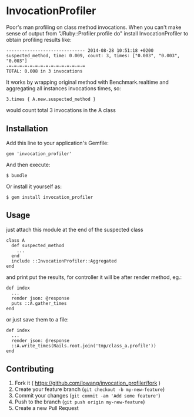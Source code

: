 # InvocationProfiler

Poor's man profiling on class method invocations.
When you can't make sense of output from "JRuby::Profiler.profile do"
install InvocationProfiler to obtain profiling results like:

    ------------------------------ 2014-08-28 10:51:18 +0200
    suspected_method, time: 0.009, count: 3, times: ["0.003", "0.003", "0.003"]
    -=-=-=-=-=-=-=-=-=-=-=-=-=-=-=
    TOTAL: 0.008 in 3 invocations

It works by wrapping original method with Benchmark.realtime and aggregating all instances invocations times,
so:

    3.times { A.new.suspected_method }

would count total 3 invocations in the A class

## Installation

Add this line to your application's Gemfile:

    gem 'invocation_profiler'

And then execute:

    $ bundle

Or install it yourself as:

    $ gem install invocation_profiler

## Usage

just attach this module at the end of the suspected class

    class A
      def suspected_method
        ...
      end
      include ::InvocationProfiler::Aggregated
    end

and print put the results, for controller it will be after render method, eg.:

    def index
      ...
      render json: @response
      puts ::A.gather_times
    end

or just save them to a file:

    def index
      ...
      render json: @response
      ::A.write_times(Rails.root.join('tmp/class_a.profile'))
    end

## Contributing

1. Fork it ( https://github.com/lowang/invocation_profiler/fork )
2. Create your feature branch (`git checkout -b my-new-feature`)
3. Commit your changes (`git commit -am 'Add some feature'`)
4. Push to the branch (`git push origin my-new-feature`)
5. Create a new Pull Request
